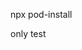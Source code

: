 npx pod-install <!-- for IOS -->

only test

<!-- apimap AIzaSyC9FmjF7BM4lIbCZT3di4D99qEl2QceoyA -->